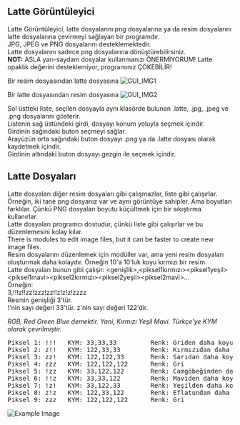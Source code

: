## Latte Görüntüleyici
Latte Görüntüleyici, latte dosyalarını png dosyalarına ya da resim dosyalarını latte dosyalarına çevirmeyi sağlayan bir programdır.  
JPG, JPEG ve PNG dosyalarını desteklemektedir.  
Latte dosyalarını sadece png dosyalarına dönüştürebilirsiniz.  
**NOT:** ASLA yarı-saydam dosyalar kullanmanızı ÖNERMİYORUM! Latte opaklık değerini desteklemiyor, programınız ÇÖKEBİLİR!  

Bir resim dosyasından latte dosyasına
![GUI_IMG1](https://lh3.googleusercontent.com/PHXBvDtEQ3nZaxl6tJsvxcPKMIq5S5eUXl_cAT2gyYeuHjrWzxXgo0OW2WZ1kgy3dJO-vV7nn9YYOPAxj_GqWbzYbs3Tza-KHvaITczVHP0R8fGVAqfbPgTcSYsn6YWdyRFt9ROjY0ajMRsxxKqcBxtSCiR-bWk23njyHrPf3j3oNFxbWYodZwu0g-ZD62ykaR1gh9x4qNRmGc4WqK1Vo_tz3Wp521_7GrQl-q4PGM75ML9trUiMDavsioj8kVjJuhV_D-bZujCIBrHAtHbcHYH9MSEBDhypvxc48SwICrSulGqu2tNX-UmV0-u15c1FV8wjB2QGovyib_M_RZam9lo0nKEpWB3KNMzRhq0IyIYAk-2nGgb0HDZyjakuGWgNRsl0SuXOeEP4rmAoP00EdugeRfFPthKxJkET0FmnLt0iSSi8eIFHaogNpmzLkNoSQ3vdSqn2Xz-w137MUpBH8lVhxGaXyM9-tAuiT0MviHZNZy3R0CszrQsJe92l-bO7WGdhdxgf3VBZqCEOQZblifuLKyyi659_kgGweQhzIO4U-bUox_6XBYiSRewFh-fZ13nwana3pGbBc0ebk6QV4wBHJ921PhTDfdYTXVP4a9jn_tMx1U-_fDIEU29z8A7xLz2LrfCYVQsXrKhhBxgxNpTu4-G4TpBd4dtIFUQ-BD-Pmugu4rkX6TwsuSSFp3eQKxILOLr-Atkx2dmXf-7dmv4OdLUzxXN2esm6ewwVFGOC0Q88MTnB9AU=w800-h524-no?authuser=0)  
  
Bir latte dosyasından resim dosyasına
![GUI_IMG2](https://lh3.googleusercontent.com/zNRTL_He61DvxI_Nc9GyxirQTtSIBZiHUgrT5HLYTYINGPQ7o59D0KzdEpz6IbVfM5-hE8x7S6D-GwQ7gDCOgORSRkg1-DIQnPenw8-gDs4_ZDM9ZUjdMYuUDse2QBKg2q9sWSL0AmcL7PVCro9oClBOXbZGd0SviF_crppZJ8FFtZ_a9EKuQCC6yrqw6zmnbNxxE_xVmTuJWJgsOMw0gADOQKxFhVJAe_gnJhnszhN34Vt0n-bxrwJRP2FprAFydliF4cn7gMbt4TR5AMG6Tabl8Hy_RDx6msDEoCEHNzyMOkxOj0Yq6_tTLkW8qFX1hNhoD4TcpmjWeGgXsze3xQML9FEYTRAJqmDJb7yvxlgWiurrSCCfP6f19Ird1FCNPf75-uUgUgXgXSdlVKBEDNZMWJqkxOBdM5LKCk9XC_Ws09SsYmiVIec9by0rxQUtVkVjbYsBEZvQIaZNQEsxacpAFvPSwPl4VGKhpTFNISamLg4t4oE02oKGu8s9GxoUkX1ZRpsIxlXb20yIHuQRE2MqFXlnPPMl5ZL4Zv52HODVaDBlStZ-6-cN92Qv3SYYk1xmYb8f2GgCCZ9x9L5bRVxQZWO7G2GhPhozy2m49gmmhzvNS0GBcaahUCW-8w7nEAl4X0_VhWNxZyaRMP_T7JM9wSzoEpFContZZdhpMTge2okU09Gbn7c3GtxMgATJHEXqji_AfJQq63aC9jmXNF30QaxT5uuLxV--RgTNtifmrCPRd97dtQA=w800-h524-no?authuser=0)  
  
Sol üstteki liste, seçilen dosyayla aynı klasörde bulunan .latte, .jpg, .jpeg ve .png dosyalarını gösterir.  
Listenin sağ üstündeki girdi, dosyayı konum yoluyla seçmek içindir.  
Girdinin sağındaki buton seçmeyi sağlar.  
Arayüzün orta sağındaki buton dosyayı .png ya da .latte dosyası olarak kaydetmek içindir.  
Girdinin altındaki buton dosyayı gezgin ile seçmek içindir.  

## Latte Dosyaları
Latte dosyaları diğer resim dosyaları gibi çalışmazlar, liste gibi çalışırlar.  
Örneğin, iki tane png dosyanız var ve aynı görüntüye sahipler. Ama boyutları farklılar. Çünkü PNG dosyaları boyutu küçültmek için bir sıkıştırma kullanırlar.  
Latte dosyaları programcı dostudur, çünkü liste gibi çalışırlar ve bu düzenlemesini kolay kılar.  
There is modules to edit image files, but it can be faster to create new image files.  
Resim dosyalarını düzenlemek için modüller var, ama yeni resim dosyaları oluşturmak daha kolaydır. Örneğin 10'a 10'luk koyu kırmızı bir resim.  
Latte dosyaları bunun gibi çalışır: 
\<genişlik\>,\<piksel1kırmızı\>\<piksel1yeşil\>\<piksel1mavi\>\<piksel2kırmızı\>\<piksel2yeşil\>\<piksel2mavi\>...  
Örneğin:  
3,!!!z!!zz!zzz!zz!!z!z!z!zzzz  
Resmin genişliği 3'tür.  
!'nin sayı değeri 33'tür.
z'nin sayı değeri 122'dir.  
  
*RGB, Red Green Blue demektir. Yani, Kırmızı Yeşil Mavi. Türkçe'ye KYM olarak çevrilmiştir.*  
<pre>
Piksel 1: !!!   KYM: 33,33,33         Renk: Griden daha koyu  
Piksel 2: z!!   KYM: 122,33,33        Renk: Kırmızıdan daha koyu ve soluk  
Piksel 3: zz!   KYM: 122,122,33       Renk: Sarıdan daha koyu ve soluk  
Piksel 4: zzz   KYM: 122,122,122      Renk: Gri  
Piksel 5: !zz   KYM: 33,122,122       Renk: Camgöbeğinden daha koyu ve soluk  
Piksel 6: !!z   KYM: 33,33,122        Renk: Maviden daha koyu ve soluk  
Piksel 7: !z!   KYM: 33,122,33        Renk: Yeşilden daha koyu ve soluk  
Piksel 8: z!z   KYM: 122,33,122       Renk: Eflatundan daha koyu ve soluk  
Piksel 9: zzz   KYM: 122,122,122      Renk: Gri 
</pre>

![Example Image](https://lh3.googleusercontent.com/NGkjNiwy70aEq_PMHj_rGsI7U6ogWzW9GQnEbwh9smmVT-zs1lKpUACiBGJLC9DH-aGQMWNVV1up2SFmz81a2NAI8um-zz_QCgsq6sB6ClU3gjZLcSZaKDl_Uy4FBsz7ji2vGkQDvGmey4jA0NKs0HSCjz1gl59g-0mqR2V6EOT_PoceWyDbAu-UKoed1pMz5dTFRdNcpZ1VA32LaHEdhIHbePdN165b7O8Q6n0xVRvBhqrwAYMM5GJlfQCLl73yrJtS_f7Kq1LxzcOShp2zZU63U3zr09oYHhaciC7sjapDS6w6cha9cYmLNcxv-L-X0MEWB2gpr8pgcHPcHePglbK9DAm0Ec6crfl1RwcJBeqidkCq0cFWF-3CNT0OHHDWk5AMMdK541Rdm8hERLa0b6A83aE9bSqE1ewh2aaZGX0-I-jfVYRllZAkPbB04-ovHAw16brtGmyVtWNSvY75lSb_PQ6NkJdV9MdR0F10GtRAUCM_b5kiwWkMg2vdL9UbNvMMUJ3JU4ZzAi1bzp5VhZIGVE-k536ev3ssdGWfI80eTUhtiinqryXq07XKozJi5DA5cGh9_FU0XZVlMu-C6rvWm1BreV_KqWOfu9xXQxSeEOMpMMgUI5BQz8DqsBLz3NG10TeOlRJcYb-PDWiQgnJpR5HfTRYGcD9_phvOW3iRN9ZCXTwzKtht9Udp7sIno_gRX1TIRX5BA4qCYm5qM0UbHBaAiXZl1fNr8ge-LkkPS4n13NgQbBM=w500-h400-no?authuser=0)
